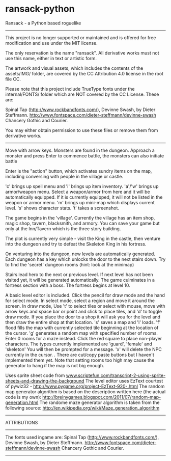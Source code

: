 ransack-python
==============

Ransack - a Python based roguelike
*************************************************************************************************************************
This project is no longer supported or maintained and is offered for free modification and use under the MIT license.

The only reservation is the name "ransack". All derivative works must not use this name, either in text or artistic form.

The artwork and visual assets, which includes the contents of the assets/IMG/ folder, are covered by the CC Attribution 4.0 license in the root file CC.

Please note that this project include TrueType fonts under the internal/FONTS/ folder which are NOT covered by the CC License. These are:

Spinal Tap (http://www.rockbandfonts.com/), 
Devinne Swash, by Dieter Steffmann. http://www.fontspace.com/dieter-steffmann/devinne-swash
Chancery Gothic and Courier.

You may either obtain permission to use these files or remove them from derivative works.

*************************************************************************************************************************

Move with arrow keys. Monsters are found in the dungeon. Approach a monster and press Enter to commence battle, the monsters can also initiate battle

Enter is the "action" button, which activates sundry items on the map, including conversing with people in the village or castle.

'c' brings up spell menu and 'i' brings up item inventory. 
'a'/'w' brings up armor/weapon menu. Select a weapon/armor from here and it will be automatically equipped. If it is currently equipped, it will not be listed in the weapon or armor menu.
'm' brings up mini-map which displays current level. 
's' shows character stats.
't' takes a screenshot.

The game begins in the 'village'. Currently the village has an item shop, magic shop, tavern, blacksmith, and armory. You can save your game but only at the Inn/Tavern which is the three story building.

The plot is currently very simple - visit the King in the castle, then venture into the dungeon and try to defeat the Skeleton King in his fortress.

On venturing into the dungeon, new levels are automatically generated. Each dungeon has a key which unlocks the door to the next stairs down. Try to find the 'secret' dungeon rooms (hint: look at the minimap)

Stairs lead hero to the next or previous level. If next level has not been visited yet, it will be generated automatically. The game culminates in a fortress section with a boss. The fortress begins at level 10.

A basic level editor is included. Click the pencil for draw mode and the hand for select mode. In select mode, select a region and move it around the screen. In draw mode, 
Use 't' to select tiles or select with mouse, move with arrow keys and space bar or point and click to place tiles, and 
'd' to toggle draw mode. If you place the door to a shop it will ask you for the level and then draw the entire shop at that location. 
's' saves a map and 'l' loads. 
'f' flood fills the map with currently selected tile beginning at the location of the cursor. 
'g' generates a random map with specified number of rooms. Enter 0 rooms for a maze instead.
Click the red square to place non-player characters. The types currently implemented are 'guard', 'female' and 'skeleton' You will then be prompted for a message.
'x' will delete the NPC currently in the cursor.
. There are cut/copy paste buttons but I haven't implemented them yet.
Note that setting rooms too high may cause the generator to hang if the map is not big enough.

Uses sprite sheet code from www.scriptefun.com/transcript-2-using-sprite-sheets-and-drawing-the-background
The level editor uses EzText courtest of pywiz32 - http://www.pygame.org/project-EzText-920-.html
The random map generator algorithm is based on the description written here (the actual code is my own):
http://breinygames.blogspot.com/2011/07/random-map-generation.html
The randome maze generator algorithm is taken from the following source:
http://en.wikipedia.org/wiki/Maze_generation_algorithm

*************************************************************************************************************************
ATTRIBUTIONS
*************************************************************************************************************************
The fonts used ingame are: 
Spinal Tap (http://www.rockbandfonts.com/), 
Devinne Swash, by Dieter Steffmann. http://www.fontspace.com/dieter-steffmann/devinne-swash
Chancery Gothic and Courier.
*************************************************************************************************************************
